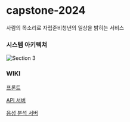 # capstone-2024
사람의 목소리로 자립준비청년의 일상을 밝히는 서비스

### 시스템 아키텍쳐
![Section 3](https://github.com/user-attachments/assets/06055aff-ef5a-43e9-a88c-f463ac576c7c)


### WIKI

[프론트](https://github.com/ShimFFF/capstone-2024/tree/main/FE)

[API 서버](https://github.com/ShimFFF/capstone-2025/tree/main/BE)

[음성 분석 서버](https://github.com/ShimFFF/capstone-2024/tree/main/AI)

